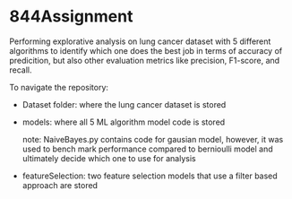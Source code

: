 # 844Assignment

Performing explorative analysis on lung cancer dataset with 5 different algorithms to identify which one does the best job in terms of accuracy of predicition, but also other evaluation metrics like precision, F1-score, and recall.

To navigate the repository:
  - Dataset folder: where the lung cancer dataset is stored
  - models: where all 5 ML algorithm model code is stored

    note: NaiveBayes.py contains code for gausian model, however, it was used to bench mark performance compared to bernioulli model and ultimately decide which one to use for analysis

  - featureSelection: two feature selection models that use a filter based approach are stored 
